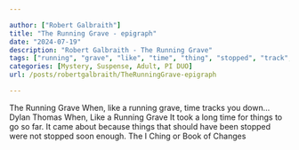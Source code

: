 ```yaml
---

author: ["Robert Galbraith"]
title: "The Running Grave - epigraph"
date: "2024-07-19"
description: "Robert Galbraith - The Running Grave"
tags: ["running", "grave", "like", "time", "thing", "stopped", "track", "dylan", "thomas", "took", "long", "go", "far", "came", "soon", "enough", "ching", "book", "change"]
categories: [Mystery, Suspense, Adult, PI DUO]
url: /posts/robertgalbraith/TheRunningGrave-epigraph

---
```



The Running Grave
When, like a running grave, time tracks you down…
Dylan Thomas
When, Like a Running Grave
It took a long time for things to go so far. It came about because things that should have been stopped were not stopped soon enough.
The I Ching or Book of Changes
